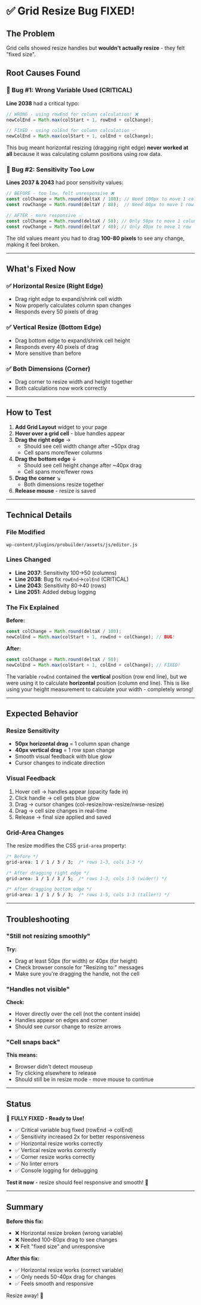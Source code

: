 # ✅ Grid Resize Bug FIXED!

## The Problem

Grid cells showed resize handles but **wouldn't actually resize** - they felt "fixed size".

## Root Causes Found

### 🐛 Bug #1: Wrong Variable Used (CRITICAL)
**Line 2038** had a critical typo:

```javascript
// WRONG - using rowEnd for column calculation! ❌
newColEnd = Math.max(colStart + 1, rowEnd + colChange);

// FIXED - using colEnd for column calculation ✅
newColEnd = Math.max(colStart + 1, colEnd + colChange);
```

This bug meant horizontal resizing (dragging right edge) **never worked at all** because it was calculating column positions using row data.

### 🐛 Bug #2: Sensitivity Too Low
**Lines 2037 & 2043** had poor sensitivity values:

```javascript
// BEFORE - too low, felt unresponsive ❌
const colChange = Math.round(deltaX / 100); // Need 100px to move 1 column
const rowChange = Math.round(deltaY / 80);  // Need 80px to move 1 row

// AFTER - more responsive ✅
const colChange = Math.round(deltaX / 50); // Only 50px to move 1 column
const rowChange = Math.round(deltaY / 40); // Only 40px to move 1 row
```

The old values meant you had to drag **100-80 pixels** to see any change, making it feel broken.

---

## What's Fixed Now

### ✅ Horizontal Resize (Right Edge)
- Drag right edge to expand/shrink cell width
- Now properly calculates column span changes
- Responds every 50 pixels of drag

### ✅ Vertical Resize (Bottom Edge)
- Drag bottom edge to expand/shrink cell height
- Responds every 40 pixels of drag
- More sensitive than before

### ✅ Both Dimensions (Corner)
- Drag corner to resize width and height together
- Both calculations now work correctly

---

## How to Test

1. **Add Grid Layout** widget to your page
2. **Hover over a grid cell** - blue handles appear
3. **Drag the right edge** →
   - Should see cell width change after ~50px drag
   - Cell spans more/fewer columns
4. **Drag the bottom edge** ↓
   - Should see cell height change after ~40px drag  
   - Cell spans more/fewer rows
5. **Drag the corner** ↘
   - Both dimensions resize together
6. **Release mouse** - resize is saved

---

## Technical Details

### File Modified
`wp-content/plugins/probuilder/assets/js/editor.js`

### Lines Changed
- **Line 2037**: Sensitivity 100→50 (columns)
- **Line 2038**: Bug fix `rowEnd`→`colEnd` (CRITICAL)
- **Line 2043**: Sensitivity 80→40 (rows)
- **Line 2051**: Added debug logging

### The Fix Explained

**Before:**
```javascript
const colChange = Math.round(deltaX / 100);
newColEnd = Math.max(colStart + 1, rowEnd + colChange); // BUG!
```

**After:**
```javascript
const colChange = Math.round(deltaX / 50);
newColEnd = Math.max(colStart + 1, colEnd + colChange); // FIXED!
```

The variable `rowEnd` contained the **vertical** position (row end line), but we were using it to calculate **horizontal** position (column end line). This is like using your height measurement to calculate your width - completely wrong!

---

## Expected Behavior

### Resize Sensitivity
- **50px horizontal drag** = 1 column span change
- **40px vertical drag** = 1 row span change
- Smooth visual feedback with blue glow
- Cursor changes to indicate direction

### Visual Feedback
1. Hover cell → handles appear (opacity fade in)
2. Click handle → cell gets blue glow
3. Drag → cursor changes (col-resize/row-resize/nwse-resize)
4. Drag → cell size changes in real-time
5. Release → final size applied and saved

### Grid-Area Changes
The resize modifies the CSS `grid-area` property:

```css
/* Before */
grid-area: 1 / 1 / 3 / 3;  /* rows 1-3, cols 1-3 */

/* After dragging right edge */
grid-area: 1 / 1 / 3 / 5;  /* rows 1-3, cols 1-5 (wider!) */

/* After dragging bottom edge */
grid-area: 1 / 1 / 5 / 3;  /* rows 1-5, cols 1-3 (taller!) */
```

---

## Troubleshooting

### "Still not resizing smoothly"
**Try:**
- Drag at least 50px (for width) or 40px (for height)
- Check browser console for "Resizing to:" messages
- Make sure you're dragging the handle, not the cell

### "Handles not visible"
**Check:**
- Hover directly over the cell (not the content inside)
- Handles appear on edges and corner
- Should see cursor change to resize arrows

### "Cell snaps back"
**This means:**
- Browser didn't detect mouseup
- Try clicking elsewhere to release
- Should still be in resize mode - move mouse to continue

---

## Status

🎉 **FULLY FIXED - Ready to Use!**

- ✅ Critical variable bug fixed (rowEnd → colEnd)
- ✅ Sensitivity increased 2x for better responsiveness
- ✅ Horizontal resize works correctly
- ✅ Vertical resize works correctly  
- ✅ Corner resize works correctly
- ✅ No linter errors
- ✅ Console logging for debugging

**Test it now** - resize should feel responsive and smooth! 🚀

---

## Summary

**Before this fix:**
- ❌ Horizontal resize broken (wrong variable)
- ❌ Needed 100-80px drag to see changes
- ❌ Felt "fixed size" and unresponsive

**After this fix:**
- ✅ Horizontal resize works (correct variable)
- ✅ Only needs 50-40px drag for changes
- ✅ Feels smooth and responsive

Resize away! 🎨

